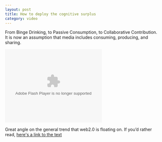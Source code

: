 ```yaml
---
layout: post
title: How to deploy the cognitive surplus
category: video
---
```


From Binge Drinking, to Passive Consumption, to Collaborative Contribution. It is now an assumption that media includes consuming, producing, and sharing.

<embed src="http://blip.tv/play/gshVtNIUhrwN" type="application/x-shockwave-flash" width="320" height="242" allowscriptaccess="always" allowfullscreen="true"></embed>

Great angle on the general trend that web2.0 is floating on. If you’d rather read, [here's a link to the text](http://www.herecomeseverybody.org/2008/04/looking-for-the-mouse.html)
